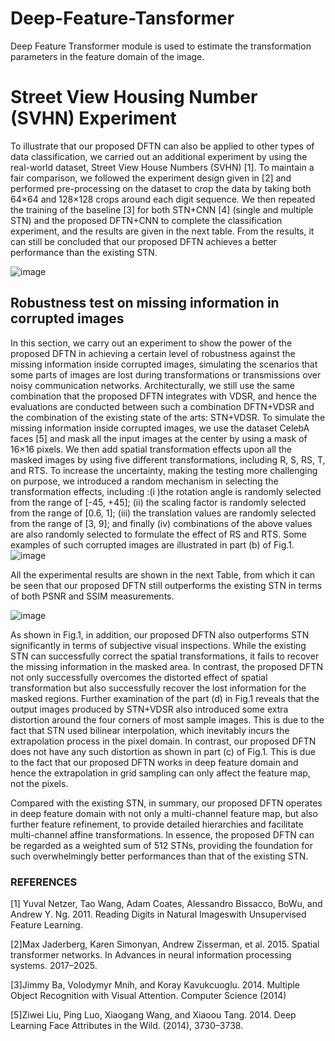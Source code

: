# Deep-Feature-Tansformer
Deep Feature Transformer module is used to estimate the transformation parameters  in the feature domain of the image.



# Street View Housing Number (SVHN) Experiment 
To illustrate that our proposed DFTN can also be applied to other types of data classification, we carried out an additional experiment by using the real-world dataset, Street View House Numbers (SVHN) [1]. To maintain a fair comparison, we followed the experiment design given in [2] and performed pre-processing on the dataset to crop the data by taking both 64×64 and 128×128 crops around each digit sequence. We then repeated the training of the baseline [3] for both STN+CNN [4] (single and multiple STN) and the proposed DFTN+CNN to complete the classification experiment, and the results are given in the next table. From the results, it can still be concluded that our proposed DFTN achieves a better performance than the existing STN.

![image](https://user-images.githubusercontent.com/44599319/56183391-0092a380-6049-11e9-9edf-f180654550dd.png)



## Robustness test on missing information in corrupted images

In this section, we carry out an experiment to show the power of the proposed DFTN in achieving a certain level of robustness against the missing information inside corrupted images, simulating the scenarios that some parts of images are lost during transformations or transmissions over noisy communication networks. Architecturally, we still use the same combination that the proposed DFTN integrates with VDSR, and hence the evaluations are conducted between
such a combination DFTN+VDSR and the combination of the existing state of the arts: STN+VDSR. To simulate the missing information inside corrupted images, we use the dataset CelebA faces [5] and mask all the input images at the center by using a mask of 16×16 pixels. We then add spatial transformation effects upon all the masked images by using five different transformations, including R, S, RS, T, and RTS. To increase the uncertainty, making the testing more challenging on purpose, we introduced a random mechanism in selecting the transformation effects, including :(i )the rotation angle is randomly selected from the range of [-45, +45]; (ii) the scaling factor is randomly selected from the range of [0.6, 1]; (iii) the translation values are randomly selected from the range of [3, 9]; and finally (iv) combinations of the above values are also randomly selected to formulate the effect of RS and RTS. Some examples of
such corrupted images are illustrated in part (b) of Fig.1.
![image](https://user-images.githubusercontent.com/44599319/56183758-5a479d80-604a-11e9-87df-63dc21302185.png)



All the experimental results are shown in the next Table, from which it can be seen that our proposed DFTN still outperforms the existing STN in terms of both PSNR and SSIM measurements.

![image](https://user-images.githubusercontent.com/44599319/56183704-266c7800-604a-11e9-9776-c284ae811817.png)

As shown in Fig.1, in addition, our proposed DFTN also outperforms STN significantly in terms of subjective visual inspections. While the existing STN can successfully correct the spatial transformations, it fails to recover the missing information in the masked area. In contrast, the proposed DFTN not only successfully overcomes the distorted effect of spatial transformation but also successfully recover the lost information for the masked regions. Further examination of the part (d) in Fig.1 reveals that the output images produced by STN+VDSR also introduced some extra distortion around the four corners of most sample images. This is due to the fact that STN used bilinear interpolation, which inevitably incurs the extrapolation process in the pixel domain.
In contrast, our proposed DFTN does not have any such distortion as shown in part (c) of Fig.1. This is due to the fact that our proposed DFTN works in deep feature domain and hence the extrapolation in grid sampling can only affect the feature map, not the pixels.

Compared with the existing STN, in summary, our proposed DFTN operates in deep feature domain with not only a multi-channel feature map, but also further feature refinement, to provide detailed hierarchies and facilitate multi-channel affine transformations. In essence, the proposed DFTN can be regarded as a weighted sum of 512 STNs, providing the foundation for such overwhelmingly better performances than that of the existing STN.



### REFERENCES
[1] Yuval Netzer, Tao Wang, Adam Coates, Alessandro Bissacco, BoWu, and Andrew Y. Ng. 2011. Reading Digits in Natural Imageswith Unsupervised Feature Learning.


[2]Max Jaderberg, Karen Simonyan, Andrew Zisserman, et al. 2015. Spatial transformer networks. In Advances in neural information processing systems. 2017–2025.


[3]Jimmy Ba, Volodymyr Mnih, and Koray Kavukcuoglu. 2014. Multiple Object Recognition with Visual Attention. Computer Science (2014)


[5]Ziwei Liu, Ping Luo, Xiaogang Wang, and Xiaoou Tang. 2014. Deep Learning Face Attributes in the Wild. (2014), 3730–3738.
